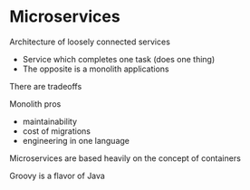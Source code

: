 # Microservices

Architecture of loosely connected services

- Service which completes one task (does one thing)
- The opposite is a monolith applications

There are tradeoffs

Monolith pros

- maintainability
- cost of migrations
- engineering in one language

Microservices are based heavily on the concept of containers

Groovy is a flavor of Java
